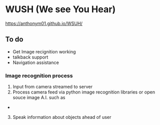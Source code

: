# WUSH (We see You Hear)

https://anthonym01.github.io/WSUH/

## To do

- Get Image recignition working
- talkback support
- Navigation assistance

### Image recognition process

1. Input from camera streamed to server
2. Process camera feed via python image recognition libraries or open souce image A.I. such as
  - 
3. Speak information about objects ahead of user
